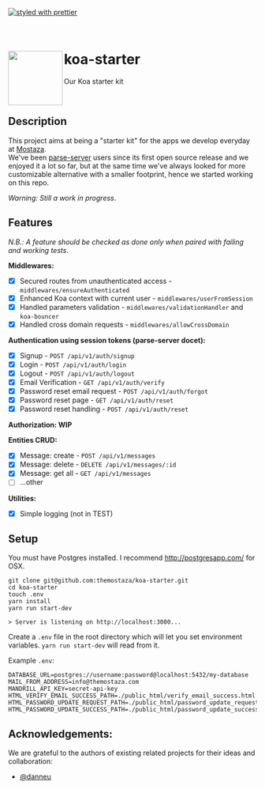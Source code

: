 [![styled with prettier](https://img.shields.io/badge/styled_with-prettier-ff69b4.svg)](https://github.com/prettier/prettier) 

&nbsp;

# koa-starter  <img src="https://s-media-cache-ak0.pinimg.com/originals/8e/00/2f/8e002f2f46190b78f2dbc7683b225759.gif" width="110" align="left">
Our Koa starter kit

&nbsp;

## Description

This project aims at being a "starter kit" for the apps we develop everyday at [Mostaza](http://www.themostaza.com/).  
We've been [parse-server](https://github.com/parse-community/parse-server) users since its first open source release and we enjoyed it a lot so far, but at the same time we've always looked for more customizable alternative with a smaller footprint, hence we started working on this repo.  

*Warning: Still a work in progress*.  

## Features

*N.B.: A feature should be checked as done only when paired with failing and working tests*. 

**Middlewares:**  
- [x] Secured routes from unauthenticated access - `middlewares/ensureAuthenticated`
- [x] Enhanced Koa context with current user - `middlewares/userFromSession`
- [x] Handled parameters validation - `middlewares/validationHandler` and `koa-bouncer`
- [x] Handled cross domain requests - `middlewares/allowCrossDomain`

**Authentication using session tokens (parse-server docet):**  
- [x] Signup - `POST /api/v1/auth/signup` 
- [x] Login - `POST /api/v1/auth/login` 
- [x] Logout - `POST /api/v1/auth/logout`
- [x] Email Verification - `GET /api/v1/auth/verify`
- [x] Password reset email request - `POST /api/v1/auth/forgot`
- [x] Password reset page - `GET /api/v1/auth/reset`
- [x] Password reset handling - `POST /api/v1/auth/reset`

**Authorization: WIP**  

**Entities CRUD:**  
- [x] Message: create - `POST /api/v1/messages` 
- [x] Message: delete - `DELETE /api/v1/messages/:id` 
- [x] Message: get all - `GET /api/v1/messages` 
- [ ] ...other

**Utilities:**  
- [x] Simple logging (not in TEST) 

## Setup

You must have Postgres installed. I recommend http://postgresapp.com/ for OSX.
```
git clone git@github.com:themostaza/koa-starter.git
cd koa-starter
touch .env
yarn install
yarn run start-dev

> Server is listening on http://localhost:3000...
```

Create a `.env` file in the root directory which will let you set environment variables. `yarn run start-dev` will read from it.

Example `.env`:
```
DATABASE_URL=postgres://username:password@localhost:5432/my-database
MAIL_FROM_ADDRESS=info@themostaza.com
MANDRILL_API_KEY=secret-api-key
HTML_VERIFY_EMAIL_SUCCESS_PATH=./public_html/verify_email_success.html
HTML_PASSWORD_UPDATE_REQUEST_PATH=./public_html/password_update_request.html
HTML_PASSWORD_UPDATE_SUCCESS_PATH=./public_html/password_update_success.html
```

## Acknowledgements:

We are grateful to the authors of existing related projects for their ideas and collaboration:
- [@danneu](https://github.com/danneu)
